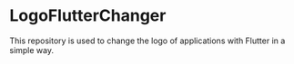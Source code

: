 # LogoFlutterChanger
This repository is used to change the logo of applications with Flutter in a simple way.
